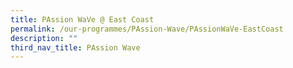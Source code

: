 ```yaml
---
title: PAssion WaVe @ East Coast
permalink: /our-programmes/PAssion-Wave/PAssionWaVe-EastCoast
description: ""
third_nav_title: PAssion Wave
---
```

